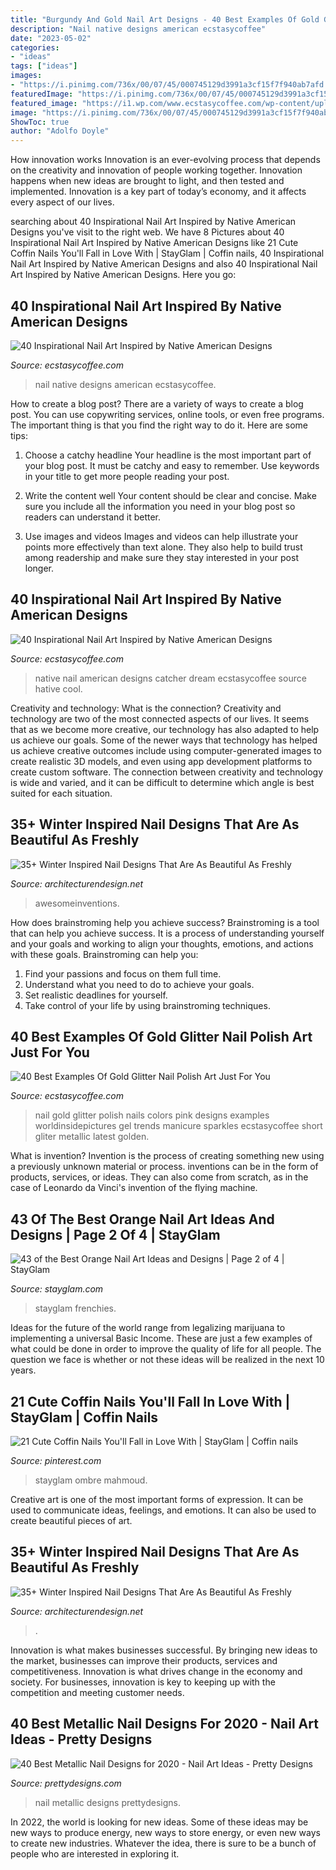 ```yaml
---
title: "Burgundy And Gold Nail Art Designs - 40 Best Examples Of Gold Glitter Nail Polish Art Just For You"
description: "Nail native designs american ecstasycoffee"
date: "2023-05-02"
categories:
- "ideas"
tags: ["ideas"]
images:
- "https://i.pinimg.com/736x/00/07/45/000745129d3991a3cf15f7f940ab7afd.jpg"
featuredImage: "https://i.pinimg.com/736x/00/07/45/000745129d3991a3cf15f7f940ab7afd.jpg"
featured_image: "https://i1.wp.com/www.ecstasycoffee.com/wp-content/uploads/2016/09/Native-American-Nail-Art-Designs-16.jpg"
image: "https://i.pinimg.com/736x/00/07/45/000745129d3991a3cf15f7f940ab7afd.jpg"
ShowToc: true
author: "Adolfo Doyle"
---
```



How innovation works
Innovation is an ever-evolving process that depends on the creativity and innovation of people working together. Innovation happens when new ideas are brought to light, and then tested and implemented. Innovation is a key part of today’s economy, and it affects every aspect of our lives.

	

		
searching about 40 Inspirational Nail Art Inspired by Native American Designs you've visit to the right web. We have 8 Pictures about 40 Inspirational Nail Art Inspired by Native American Designs like 21 Cute Coffin Nails You&#039;ll Fall in Love With | StayGlam | Coffin nails, 40 Inspirational Nail Art Inspired by Native American Designs and also 40 Inspirational Nail Art Inspired by Native American Designs. Here you go:
		
    
## 40 Inspirational Nail Art Inspired By Native American Designs

<img loading=lazy src="https://i0.wp.com/www.ecstasycoffee.com/wp-content/uploads/2016/09/Native-American-Nail-Art-Designs-13.jpg" onerror="this.onerror=null;this.src='https://tse4.mm.bing.net/th?id=OIP.nYBS9PB4tQYjOcsnG8v7pQHaJ4&amp;pid=15.1';" alt="40 Inspirational Nail Art Inspired by Native American Designs">

_Source: ecstasycoffee.com_

>nail native designs american ecstasycoffee. 

	

How to create a blog post?
There are a variety of ways to create a blog post. You can use copywriting services, online tools, or even free programs. The important thing is that you find the right way to do it. Here are some tips:
1. Choose a catchy headline
Your headline is the most important part of your blog post. It must be catchy and easy to remember. Use keywords in your title to get more people reading your post.

2. Write the content well
Your content should be clear and concise. Make sure you include all the information you need in your blog post so readers can understand it better.

3. Use images and videos
Images and videos can help illustrate your points more effectively than text alone. They also help to build trust among readership and make sure they stay interested in your post longer.


    
## 40 Inspirational Nail Art Inspired By Native American Designs

<img loading=lazy src="https://i1.wp.com/www.ecstasycoffee.com/wp-content/uploads/2016/09/Native-American-Nail-Art-Designs-16.jpg" onerror="this.onerror=null;this.src='https://tse1.mm.bing.net/th?id=OIP.6yNnjxTItT6Th6dt6Nj-hQHaLC&amp;pid=15.1';" alt="40 Inspirational Nail Art Inspired by Native American Designs">

_Source: ecstasycoffee.com_

>native nail american designs catcher dream ecstasycoffee source hative cool. 

	

Creativity and technology: What is the connection?
Creativity and technology are two of the most connected aspects of our lives. It seems that as we become more creative, our technology has also adapted to help us achieve our goals. Some of the newer ways that technology has helped us achieve creative outcomes include using computer-generated images to create realistic 3D models, and even using app development platforms to create custom software. The connection between creativity and technology is wide and varied, and it can be difficult to determine which angle is best suited for each situation.

    
## 35+ Winter Inspired Nail Designs That Are As Beautiful As Freshly

<img loading=lazy src="https://cdn.architecturendesign.net/wp-content/uploads/2016/01/AD-Winter-Inspired-Nail-Designs-22.jpg" onerror="this.onerror=null;this.src='https://tse4.mm.bing.net/th?id=OIP.ILic1ACn2_iaWBW8TwsqkQHaHM&amp;pid=15.1';" alt="35+ Winter Inspired Nail Designs That Are As Beautiful As Freshly">

_Source: architecturendesign.net_

>awesomeinventions. 

	

How does brainstroming help you achieve success?
Brainstroming is a tool that can help you achieve success. It is a process of understanding yourself and your goals and working to align your thoughts, emotions, and actions with these goals. Brainstroming can help you: 
1. Find your passions and focus on them full time.
2. Understand what you need to do to achieve your goals.
3. Set realistic deadlines for yourself.
4. Take control of your life by using brainstroming techniques.

    
## 40 Best Examples Of Gold Glitter Nail Polish Art Just For You

<img loading=lazy src="https://i0.wp.com/www.ecstasycoffee.com/wp-content/uploads/2016/10/Gold-Glitter-Nails-Designs-23.jpg?resize=620%2C826" onerror="this.onerror=null;this.src='https://tse1.mm.bing.net/th?id=OIP.YVq1eh3ZaA21sq24lsej4wHaJ3&amp;pid=15.1';" alt="40 Best Examples Of Gold Glitter Nail Polish Art Just For You">

_Source: ecstasycoffee.com_

>nail gold glitter polish nails colors pink designs examples worldinsidepictures gel trends manicure sparkles ecstasycoffee short gliter metallic latest golden. 

	

What is invention?
Invention is the process of creating something new using a previously unknown material or process. inventions can be in the form of products, services, or ideas. They can also come from scratch, as in the case of Leonardo da Vinci's invention of the flying machine.

    
## 43 Of The Best Orange Nail Art Ideas And Designs | Page 2 Of 4 | StayGlam

<img loading=lazy src="https://stayglam.com/wp-content/uploads/2019/10/French-Tip-Orange-Nails.jpg" onerror="this.onerror=null;this.src='https://tse3.mm.bing.net/th?id=OIP.HUVTxGm57xI2EohM7OhFcQHaLH&amp;pid=15.1';" alt="43 of the Best Orange Nail Art Ideas and Designs | Page 2 of 4 | StayGlam">

_Source: stayglam.com_

>stayglam frenchies. 

	

Ideas for the future of the world range from legalizing marijuana to implementing a universal Basic Income. These are just a few examples of what could be done in order to improve the quality of life for all people. The question we face is whether or not these ideas will be realized in the next 10 years.

    
## 21 Cute Coffin Nails You&#039;ll Fall In Love With | StayGlam | Coffin Nails

<img loading=lazy src="https://i.pinimg.com/736x/00/07/45/000745129d3991a3cf15f7f940ab7afd.jpg" onerror="this.onerror=null;this.src='https://tse4.mm.bing.net/th?id=OIP.5cM6M7-_hNk0MFTfdISbBAHaLH&amp;pid=15.1';" alt="21 Cute Coffin Nails You&#039;ll Fall in Love With | StayGlam | Coffin nails">

_Source: pinterest.com_

>stayglam ombre mahmoud. 

	

Creative art is one of the most important forms of expression. It can be used to communicate ideas, feelings, and emotions. It can also be used to create beautiful pieces of art.

    
## 35+ Winter Inspired Nail Designs That Are As Beautiful As Freshly

<img loading=lazy src="https://cdn.architecturendesign.net/wp-content/uploads/2016/01/AD-Winter-Inspired-Nail-Designs-21.jpg" onerror="this.onerror=null;this.src='https://tse3.mm.bing.net/th?id=OIP.wFyGdo3aXmYq7gil4ew-DQHaHa&amp;pid=15.1';" alt="35+ Winter Inspired Nail Designs That Are As Beautiful As Freshly">

_Source: architecturendesign.net_

>. 

	

Innovation is what makes businesses successful. By bringing new ideas to the market, businesses can improve their products, services and competitiveness. Innovation is what drives change in the economy and society. For businesses, innovation is key to keeping up with the competition and meeting customer needs.

    
## 40 Best Metallic Nail Designs For 2020 - Nail Art Ideas - Pretty Designs

<img loading=lazy src="http://www.prettydesigns.com/wp-content/uploads/2017/12/40-best-metallic-nail-designs-for-2018-nail-art-ideas-7.jpg" onerror="this.onerror=null;this.src='https://tse2.mm.bing.net/th?id=OIP.almSgPreSS-1y9dUI2GqugHaHa&amp;pid=15.1';" alt="40 Best Metallic Nail Designs for 2020 - Nail Art Ideas - Pretty Designs">

_Source: prettydesigns.com_

>nail metallic designs prettydesigns. 

	

In 2022, the world is looking for new ideas. Some of these ideas may be new ways to produce energy, new ways to store energy, or even new ways to create new industries. Whatever the idea, there is sure to be a bunch of people who are interested in exploring it.

